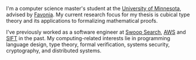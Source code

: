 I'm a computer science master's student at the [University of Minnesota][1], advised by [Favonia].
My current research focus for my thesis is cubical type theory and its applications to formalizing mathematical proofs.

I've previously worked as a software engineer at [Swoop Search], [AWS] and [SIFT] in the past.
My computing-related interests lie in programming language design, type theory, formal verification, systems security, cryptography, and distributed systems.

[1]: https://twin-cities.umn.edu/
[Swoop Search]: https://swoopsrch.com/
[aws]: https://aws.amazon.com/
[sift]: https://www.sift.net/
[favonia]: https://favonia.org/
